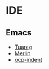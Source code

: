 # IDE

## Emacs
* [Tuareg](https://github.com/ocaml/tuareg)
* [Merlin](https://github.com/the-lambda-church/merlin)
* [ocp-indent](https://github.com/OCamlPro/ocp-indent)